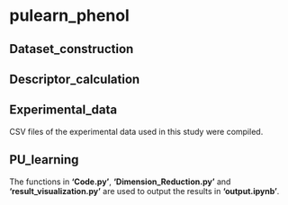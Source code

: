 # pulearn_phenol

## Dataset_construction

## Descriptor_calculation

## Experimental_data
CSV files of the experimental data used in this study were compiled.
## PU_learning
The functions in **‘Code.py’**, **‘Dimension_Reduction.py’** and **‘result_visualization.py’** are used to output the results in **‘output.ipynb’**.
